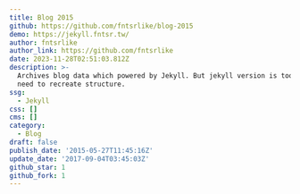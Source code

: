 ```yaml
---
title: Blog 2015
github: https://github.com/fntsrlike/blog-2015
demo: https://jekyll.fntsr.tw/
author: fntsrlike
author_link: https://github.com/fntsrlike
date: 2023-11-28T02:51:03.812Z
description: >-
  Archives blog data which powered by Jekyll. But jekyll version is too old,
  need to recreate structure.
ssg:
  - Jekyll
css: []
cms: []
category:
  - Blog
draft: false
publish_date: '2015-05-27T11:45:16Z'
update_date: '2017-09-04T03:45:03Z'
github_star: 1
github_fork: 1
---
```

